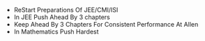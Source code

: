 - ReStart Preparations Of JEE/CMI/ISI
- In JEE Push Ahead By 3 chapters
- Keep Ahead By 3 Chapters For Consistent Performance At Allen
- In Mathematics Push Hardest